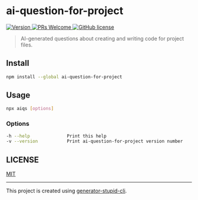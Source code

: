 # ai-question-for-project

<p>
  <a href="https://www.npmjs.com/package/ai-question-for-project">
    <img src="https://img.shields.io/npm/v/ai-question-for-project.svg" alt="Version" />
  </a>
  <a href="https://github.com/yyz945947732/ai-question-for-project/pulls">
    <img
      src="https://img.shields.io/badge/PRs-welcome-brightgreen.svg"
      alt="PRs Welcome"
    />
  </a>
  <a href="/LICENSE.md">
    <img
      src="https://img.shields.io/badge/license-MIT-blue.svg"
      alt="GitHub license"
    />
  </a>
</p>

> AI-generated questions about creating and writing code for project files.

## Install

```sh
npm install --global ai-question-for-project
```

## Usage

```sh
npx aiqs [options]
```

### Options

```sh
-h --help              Print this help
-v --version           Print ai-question-for-project version number
```

## LICENSE

[MIT](https://github.com/yyz945947732/ai-question-for-project/blob/master/LICENSE)

---

This project is created using [generator-stupid-cli](https://github.com/yyz945947732/generator-stupid-cli).
